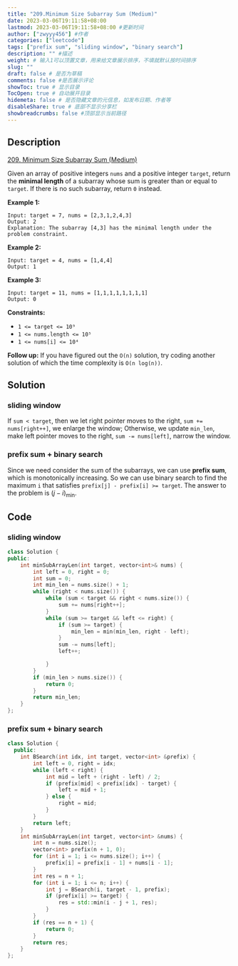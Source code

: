 ```yaml
---
title: "209.Minimum Size Subarray Sum (Medium)"
date: 2023-03-06T19:11:58+08:00
lastmod: 2023-03-06T19:11:58+08:00 #更新时间
author: ["zwyyy456"] #作者
categories: ["leetcode"]
tags: ["prefix sum", "sliding window", "binary search"]
description: "" #描述
weight: # 输入1可以顶置文章，用来给文章展示排序，不填就默认按时间排序
slug: ""
draft: false # 是否为草稿
comments: false #是否展示评论
showToc: true # 显示目录
TocOpen: true # 自动展开目录
hidemeta: false # 是否隐藏文章的元信息，如发布日期、作者等
disableShare: true # 底部不显示分享栏
showbreadcrumbs: false #顶部显示当前路径
---
```

## Description
[209. Minimum Size Subarray Sum (Medium)](https://leetcode.com/problems/minimum-size-subarray-sum/)

Given an array of positive integers `nums` and a positive integer `target`, return the **minimal
length** of a subarray whose sum is greater than or equal to `target`. If there is no such subarray,
return `0` instead.

**Example 1:**

```
Input: target = 7, nums = [2,3,1,2,4,3]
Output: 2
Explanation: The subarray [4,3] has the minimal length under the problem constraint.

```

**Example 2:**

```
Input: target = 4, nums = [1,4,4]
Output: 1

```

**Example 3:**

```
Input: target = 11, nums = [1,1,1,1,1,1,1,1]
Output: 0

```

**Constraints:**

- `1 <= target <= 10⁹`
- `1 <= nums.length <= 10⁵`
- `1 <= nums[i] <= 10⁴`

**Follow up:** If you have figured out the `O(n)` solution, try coding another solution of which the
time complexity is `O(n log(n))`.

## Solution
### sliding window
If `sum < target`, then we let right pointer moves to the right, `sum += nums[right++]`, we enlarge the window; Otherwise, we update `min_len`, make left pointer moves to the right, `sum -= nums[left]`, narrow the window.

### prefix sum + binary search
Since we need consider the sum of the subarrays, we can use **prefix sum**, which is monotonically increasing. So we can use binary search to find the maximum `i` that satisfies `prefix[j] - prefix[i] >= target`. The answer to the problem is $(j - i)_{\min}$.

## Code
### sliding window
```cpp
class Solution {
public:
    int minSubArrayLen(int target, vector<int>& nums) {
        int left = 0, right = 0;
        int sum = 0;
        int min_len = nums.size() + 1;
        while (right < nums.size()) {
            while (sum < target && right < nums.size()) {
                sum += nums[right++];
            }
            while (sum >= target && left <= right) {
                if (sum >= target) {
                    min_len = min(min_len, right - left);
                }
                sum -= nums[left];
                left++; 

            }   
        }
        if (min_len > nums.size()) {
            return 0;
        }
        return min_len;
    }
};
```

### prefix sum + binary search
```cpp
class Solution {
  public:
    int BSearch(int idx, int target, vector<int> &prefix) {
        int left = 0, right = idx;
        while (left < right) {
            int mid = left + (right - left) / 2;
            if (prefix[mid] < prefix[idx] - target) {
                left = mid + 1;
            } else {
                right = mid;
            }
        }
        return left;
    }
    int minSubArrayLen(int target, vector<int> &nums) {
        int n = nums.size();
        vector<int> prefix(n + 1, 0);
        for (int i = 1; i <= nums.size(); i++) {
            prefix[i] = prefix[i - 1] + nums[i - 1];
        }
        int res = n + 1;
        for (int i = 1; i <= n; i++) {
            int j = BSearch(i, target - 1, prefix);
            if (prefix[i] >= target) {
                res = std::min(i - j + 1, res);
            }
        }
        if (res == n + 1) {
            return 0;
        }
        return res;
    }
};
```